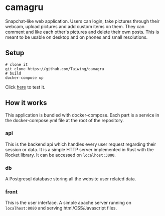 # camagru

Snapchat-like web application. Users can login, take pictures through their
webcam, upload pictures and add custom items on them. They can comment and like
each other's pictures and delete their own posts. This is meant to be usable on
desktop and on phones and small resolutions.

## Setup

```shell
# clone it
git clone https://github.com/Taiwing/camagru
# build
docker-compose up
```
Click [here](http://localhost:8080) to test it.

## How it works

This application is bundled with docker-compose. Each part is a service in the
docker-compose.yml file at the root of the repository.

### api

This is the backend api which handles every user request regarding their session
or data. It is a simple HTTP server implemented in Rust with the Rocket library.
It can be accessed on `localhost:3000`.

### db

A Postgresql database storing all the website user related data.

### front

This is the user interface. A simple apache server running on `localhost:8080`
and serving html/CSS/Javascript files.

